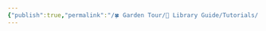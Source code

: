 ```yaml
---
{"publish":true,"permalink":"/🍀 Garden Tour/🧰 Library Guide/Tutorials/Link first.md","aliases":"link first","title":"Link first","created":"2023-02-28","modified":"2023-03-14","published":"2025-07-09T02:10:04.574+08:00","cssclasses":""}
---
```





